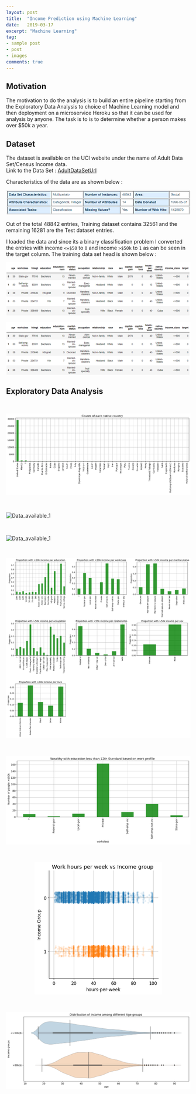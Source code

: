 ```yaml
---
layout: post
title:  "Income Prediction using Machine Learning"
date:   2019-03-17
excerpt: "Machine Learning"
tag:
- sample post
- post
- images
comments: true
---
```


## Motivation

The motivation to do the analysis is to build an entire pipeline starting from the Exploratory Data Analysis to choice of Machine Learning model and then deployment on a microservice Heroku so that it can be used for analysis by anyone. The task is to is to determine whether a person makes over $50k a year.


## Dataset
The dataset is available on the UCI website under the name of Adult Data Set/Census Income data.  
Link to the Data Set : [AdultDataSetUrl](https://archive.ics.uci.edu/ml/datasets/adult)

Characteristics of the data are as shown below : <br>

![](../imgs/DataDscription1.PNG)

Out of the total 48842 entries, Training dataset contains 32561 and the remaining 16281 are the Test dataset entries.

I loaded the data and since its a binary classification problem I converted the entries with income `<=$50` to  `0` and income `>$50k` to `1` as can be seen in the target column. The training data set head is shown below :

![](../imgs/Head_UCI_Adultdata.PNG)

<kbd> <img src="../imgs/Head_UCI_Adultdata.PNG"> </kbd>


## Exploratory Data Analysis


<br>

![Data_available](../imgs/Data_available.png)

<br>

![Data_available_1](../imgs/Data_available_1.png)

<br>

![Data_available_1](../imgs/Analysis_Income_prediction.png)

<br>

![Data_available_1](../imgs/Analysis_Income_prediction_1.png)

<br>


![Data_available_1](../imgs/Analysis_Income_prediction_work_profile.png)

<br>

<center>

![Data_available_1](../imgs/Analysis_Income_prediction_workhours.png)

</center>

<br>

![Data_available_1](../imgs/Analysis_Income_predictionAge.png)

<br>
